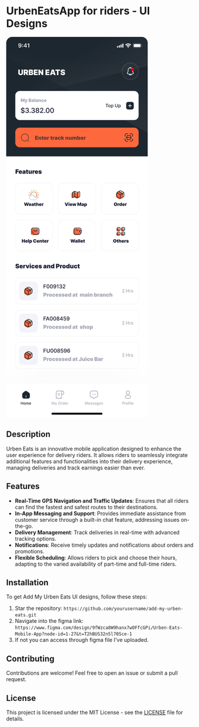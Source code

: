 # UrbenEatsApp for riders - UI Designs

![home screen](home.png)

## Description

Urben Eats is an innovative mobile application designed to enhance the user experience for delivery riders. It allows riders to seamlessly integrate additional features and functionalities into their delivery experience, managing deliveries and track earnings easier than ever.

## Features

- **Real-Time GPS Navigation and Traffic Updates**: Ensures that all riders can find the fastest and safest routes to their destinations.
- **In-App Messaging and Support**: Provides immediate assistance from customer service through a built-in chat feature, addressing issues on-the-go.
- **Delivery Management**: Track deliveries in real-time with advanced tracking options.
- **Notifications**: Receive timely updates and notifications about orders and promotions.
- **Flexible Scheduling**: Allows riders to pick and choose their hours, adapting to the varied availability of part-time and full-time riders.

## Installation

To get Add My Urben Eats UI designs, follow these steps:

1. Star the repository: `https://github.com/yourusername/add-my-urben-eats.git`
2. Navigate into the figma link: `https://www.figma.com/design/9fWzca8W9hanx7wOFfcGPi/Urben-Eats-Mobile-App?node-id=1-27&t=T2hBUS32n5l70Sce-1`
3. If not you can access through figma file I've uploaded.

## Contributing

Contributions are welcome! Feel free to open an issue or submit a pull request.

## License

This project is licensed under the MIT License - see the [LICENSE](LICENSE) file for details.
